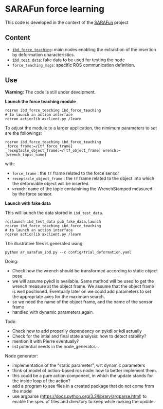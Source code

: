 # SARAFun force learning

This code is developed in the context of the [SARAFun][sarafun_website] project


[sarafun_website]: http://h2020sarafun.eu/

## Content
* [`ibd_force_teaching`](ibd_force_teaching/README.md): main nodes enabling the extraction of the insertion by deformation characteristics.
* [`ibd_test_data`](ibd_test_data/README.md): fake data to be used for testing the node
* `force_teaching_msgs`: specific ROS communication definition.

## Use

**Warning:**
The code is still under develpment.

**Launch the force teaching module**

```
rosrun ibd_force_teaching ibd_force_teaching
# to launch an action interface
rosrun actionlib axclient.py /learn
```

To adjust the module to a larger application, the nimimum parameters to set are the followings:
```
rosrun ibd_force_teaching ibd_force_teaching _force_frame:=/[tf_force_frame] _receptacle_object_frame:=/[tf_object_frame] wrench:=[wrench_topic_name]
```
with:

* `force_frame` : the `tf` frame related to the force sensor
* `receptacle_object_frame` : the `tf` frame related to the object into which the deformable object will be inserted.
* `wrench`: name of the topic containining the WrenchStamped measured by the force sensor.

**Launch with fake data**

This will launch the data stored in `ibd_test_data`.

```
roslaunch ibd_test_data pub_fake_data.launch
rosrun ibd_force_teaching ibd_force_teaching
# to launch an action interface
rosrun actionlib axclient.py /learn
```


The illustrative files is generated using:
```
python ar_sarafun_ibd.py --c config/trial_deformation.yaml
```




Doing:
* Check how the wrench should be transformed according to static object pose
 * we will assume pykdl is available.
   Same method will be used to get the wrench measure at the object frame.
   We assume that the object frame is well positioned.
   Eventually later on we could add parameters to set the appropriate axes for the maximum search.
 * so we need the name of the object frame, and the name of the sensor frame
 * handled with dynamic parameters again.

Todo:
* Check how to add properlly dependency on pykdl or kdl actually
* Check for the intial and final state analysis: how to detect stability?
 * mention it with Pierre eventually?
* list potential needs in the node_generator...


Node generator:
* implementation of the "static parameter", wrt dynamic parameters
* think of model of action-based ros node: how to better implement them.
 * this could be a pure action component, in which the update stands for the inside loop of the action?
* add a program to see files in a created package that do not come from the model
 * use argparse (https://docs.python.org/3.3/library/argparse.html) to enable the spec of files and directory to keep while making the update.